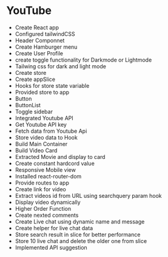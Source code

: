 # YouTube

- Create React app
- Configured tailwindCSS
- Header Componnet
- Create Hamburger menu
- Create User Profile
- create toggle functionality for Darkmode or Lightmode
- Tailwing css for dark and light mode
- Create store
- Create appSlice
- Hooks for store state variable
- Provided store to app
- Button
- ButtonList
- Toggle sidebar
- Integrated Youtube API
- Get Youtube API key
- Fetch data from Youtube Api
- Store video data to Hook
- Build Main Container
- Build Video Card
- Extracted Movie and display to card
- Create constant hardcord value
- Responsive Mobile view
- Installed react-router-dom
- Provide routes to app
- Create link for video
- Extract videos id from URL using searchquery param hook
- Display video dynamically
- Higher Order Function
- Create nexted comments
- Create Live chat using dynamic name and message
- Create helper for live chat data
- Store search result in slice for better performance
- Store 10 live chat and delete the older one from slice
- Implemented API suggestion
